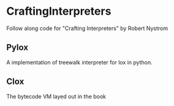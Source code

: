 # CraftingInterpreters
Follow along code for "Crafting Interpreters" by Robert Nystrom

## Pylox
A implementation of treewalk interpreter for lox in python.

## Clox
The bytecode VM layed out in the book
